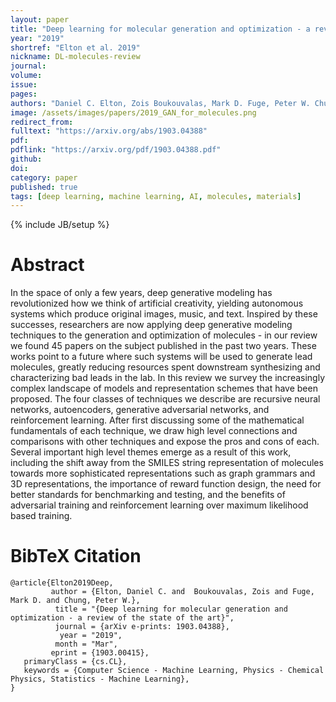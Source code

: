 ```yaml
---
layout: paper
title: "Deep learning for molecular generation and optimization - a review of the state of the art"
year: "2019"
shortref: "Elton et al. 2019"
nickname: DL-molecules-review
journal:
volume:
issue:
pages:  
authors: "Daniel C. Elton, Zois Boukouvalas, Mark D. Fuge, Peter W. Chung"
image: /assets/images/papers/2019_GAN_for_molecules.png
redirect_from:
fulltext: "https://arxiv.org/abs/1903.04388"
pdf:
pdflink: "https://arxiv.org/pdf/1903.04388.pdf"
github:
doi:
category: paper
published: true
tags: [deep learning, machine learning, AI, molecules, materials]
---
```

{% include JB/setup %}

# Abstract

In the space of only a few years, deep generative modeling has revolutionized how we think of artificial creativity, yielding autonomous systems which produce original images, music, and text. Inspired by these successes, researchers are now applying deep generative modeling techniques to the generation and optimization of molecules - in our review we found 45 papers on the subject published in the past two years. These works point to a future where such systems will be used to generate lead molecules, greatly reducing resources spent downstream synthesizing and characterizing bad leads in the lab. In this review we survey the increasingly complex landscape of models and representation schemes that have been proposed. The four classes of techniques we describe are recursive neural networks, autoencoders, generative adversarial networks, and reinforcement learning. After first discussing some of the mathematical fundamentals of each technique, we draw high level connections and comparisons with other techniques and expose the pros and cons of each. Several important high level themes emerge as a result of this work, including the shift away from the SMILES string representation of molecules towards more sophisticated representations such as graph grammars and 3D representations, the importance of reward function design, the need for better standards for benchmarking and testing, and the benefits of adversarial training and reinforcement learning over maximum likelihood based training.

# BibTeX Citation

```
@article{Elton2019Deep,
         author = {Elton, Daniel C. and  Boukouvalas, Zois and Fuge, Mark D. and Chung, Peter W.},  
          title = "{Deep learning for molecular generation and optimization - a review of the state of the art}",
          journal = {arXiv e-prints: 1903.04388},  
           year = "2019",  
          month = "Mar",  
         eprint = {1903.00415},  
   primaryClass = {cs.CL},  
   keywords = {Computer Science - Machine Learning, Physics - Chemical Physics, Statistics - Machine Learning},
}
```
